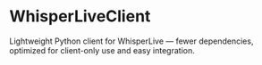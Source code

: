 # WhisperLiveClient
Lightweight Python client for WhisperLive — fewer dependencies, optimized for client-only use and easy integration.
